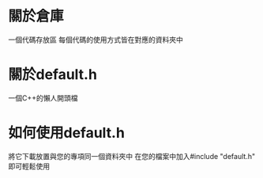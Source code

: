 # 關於倉庫
一個代碼存放區
每個代碼的使用方式皆在對應的資料夾中
# 關於default.h
一個C++的懶人開頭檔
# 如何使用default.h
將它下載放置與您的專項同一個資料夾中
在您的檔案中加入#include "default.h"
即可輕鬆使用